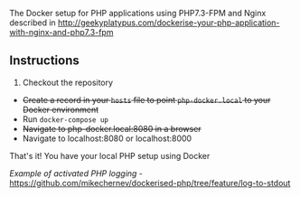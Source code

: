 The Docker setup for PHP applications using PHP7.3-FPM and Nginx described in http://geekyplatypus.com/dockerise-your-php-application-with-nginx-and-php7.3-fpm

## Instructions
1. Checkout the repository
* ~~Create a record in your `hosts` file to point `php-docker.local` to your Docker environment~~
* Run `docker-compose up`
* ~~Navigate to php-docker.local:8080 in a browser~~
* Navigate to localhost:8080 or localhost:8000

That's it! You have your local PHP setup using Docker

*Example of activated PHP logging* - https://github.com/mikechernev/dockerised-php/tree/feature/log-to-stdout
